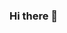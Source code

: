 ### Hi there 👋

<!--
**Koi0419/Koi0419** is a ✨ _special_ ✨ repository because its `README.md` (this file) appears on your GitHub profile.

Here are some ideas to get you started:

- 🔭 polyu/ASTRI
- 🤩 ML
